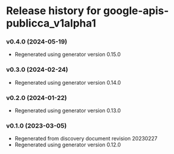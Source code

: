 # Release history for google-apis-publicca_v1alpha1

### v0.4.0 (2024-05-19)

* Regenerated using generator version 0.15.0

### v0.3.0 (2024-02-24)

* Regenerated using generator version 0.14.0

### v0.2.0 (2024-01-22)

* Regenerated using generator version 0.13.0

### v0.1.0 (2023-03-05)

* Regenerated from discovery document revision 20230227
* Regenerated using generator version 0.12.0

